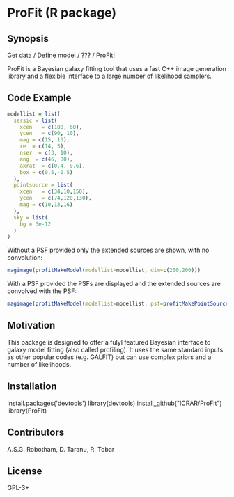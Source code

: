 # ProFit (R package)

## Synopsis

Get data / Define model / ??? / ProFit!

ProFit is a Bayesian galaxy fitting tool that uses a fast C++ image generation library and a flexible interface to a large number of likelihood samplers.

## Code Example

```R
modellist = list(
  sersic = list(
    xcen   = c(180, 60),
    ycen   = c(90, 10),
    mag = c(15, 13),
    re  = c(14, 5),
    nser  = c(3, 10),
    ang  = c(46, 80),
    axrat  = c(0.4, 0.6),
    box = c(0.5,-0.5)
  ),
  pointsource = list(
    xcen   = c(34,10,150),
    ycen   = c(74,120,130),
    mag = c(10,13,16)
  ),
  sky = list(
    bg = 3e-12
  )
)
```

Without a PSF provided only the extended sources are shown, with no convolution:

```R
magimage(profitMakeModel(modellist=modellist, dim=c(200,200)))
```

With a PSF provided the PSFs are displayed and the extended sources are convolved with the PSF:

```R
magimage(profitMakeModel(modellist=modellist, psf=profitMakePointSource(), dim=c(200,200)))
```

## Motivation

This package is designed to offer a fulyl featured Bayesian interface to galaxy model fitting (also called profiling). It uses the same standard inputs as other popular codes (e.g. GALFIT) but can use complex priors and a number of likelihoods.

## Installation

install.packages('devtools')
library(devtools)
install_github("ICRAR/ProFit")
library(ProFit)

## Contributors

A.S.G. Robotham, D. Taranu, R. Tobar

## License

GPL-3+
